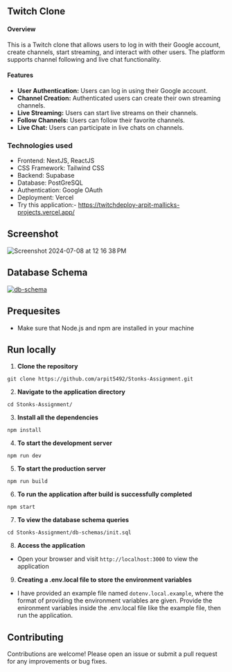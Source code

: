 ## Twitch Clone

#### Overview

This is a Twitch clone that allows users to log in with their Google account, create channels, start streaming, and interact with other users. The platform supports channel following and live chat functionality.

#### Features

- **User Authentication:** Users can log in using their Google account.
- **Channel Creation:** Authenticated users can create their own streaming channels.
- **Live Streaming:** Users can start live streams on their channels.
- **Follow Channels:** Users can follow their favorite channels.
- **Live Chat:** Users can participate in live chats on channels.

### Technologies used

- Frontend: NextJS, ReactJS
- CSS Framework: Tailwind CSS
- Backend: Supabase
- Database: PostGreSQL
- Authentication: Google OAuth
- Deployment: Vercel
- Try this application:- https://twitchdeploy-arpit-mallicks-projects.vercel.app/

## Screenshot

![Screenshot 2024-07-08 at 12 16 38 PM](https://github.com/arpit5492/Twitch-Clone/assets/48523103/d1d03331-d10c-4a25-b360-9df968a0f3bf)

## Database Schema

<a href="https://dbdiagram.io/d/66865f299939893dae06cee7" target="_blank">
    <img src="https://github.com/arpit5492/Stonks-Assignment/assets/48523103/ad531656-7827-4af3-9df6-a6c13fba081c" alt="db-schema">
</a>

## Prequesites

- Make sure that Node.js and npm are installed in your machine

## Run locally

1. **Clone the repository**

```
git clone https://github.com/arpit5492/Stonks-Assignment.git
```

2. **Navigate to the application directory**

```
cd Stonks-Assignment/
```

3. **Install all the dependencies**

```
npm install
```

4. **To start the development server**

```
npm run dev
```

5. **To start the production server**

```
npm run build
```

6. **To run the application after build is successfully completed**

```
npm start
```

7. **To view the database schema queries**

```
cd Stonks-Assignment/db-schemas/init.sql
```

8. **Access the application**

- Open your browser and visit `http://localhost:3000` to view the application

9. **Creating a .env.local file to store the environment variables**

- I have provided an example file named `dotenv.local.example`, where the format of providing the environment variables are given. Provide the enironment variables inside the .env.local file like the example file, then run the application.

## Contributing

Contributions are welcome! Please open an issue or submit a pull request for any improvements or bug fixes.
